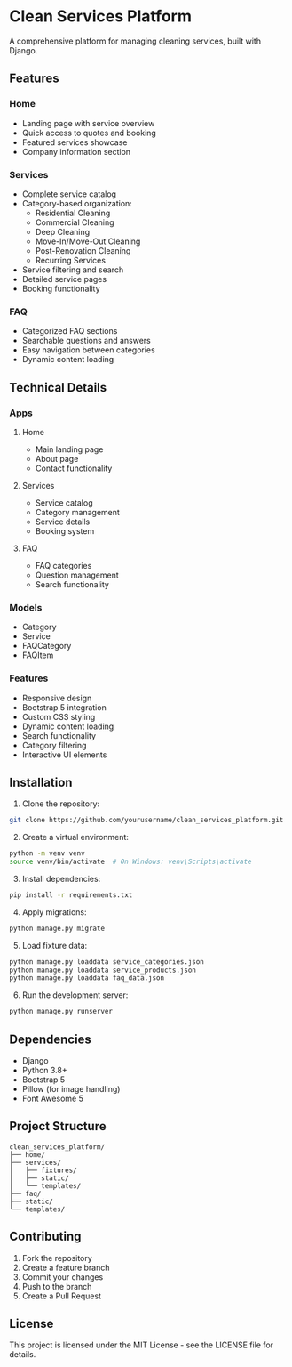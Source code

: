 # Clean Services Platform

A comprehensive platform for managing cleaning services, built with Django.

## Features

### Home
- Landing page with service overview
- Quick access to quotes and booking
- Featured services showcase
- Company information section

### Services
- Complete service catalog
- Category-based organization:
  - Residential Cleaning
  - Commercial Cleaning
  - Deep Cleaning
  - Move-In/Move-Out Cleaning
  - Post-Renovation Cleaning
  - Recurring Services
- Service filtering and search
- Detailed service pages
- Booking functionality

### FAQ
- Categorized FAQ sections
- Searchable questions and answers
- Easy navigation between categories
- Dynamic content loading

## Technical Details

### Apps
1. Home
   - Main landing page
   - About page
   - Contact functionality

2. Services
   - Service catalog
   - Category management
   - Service details
   - Booking system

3. FAQ
   - FAQ categories
   - Question management
   - Search functionality

### Models
- Category
- Service
- FAQCategory
- FAQItem

### Features
- Responsive design
- Bootstrap 5 integration
- Custom CSS styling
- Dynamic content loading
- Search functionality
- Category filtering
- Interactive UI elements

## Installation

1. Clone the repository:
```bash
git clone https://github.com/yourusername/clean_services_platform.git
```

2. Create a virtual environment:
```bash
python -m venv venv
source venv/bin/activate  # On Windows: venv\Scripts\activate
```

3. Install dependencies:
```bash
pip install -r requirements.txt
```

4. Apply migrations:
```bash
python manage.py migrate
```

5. Load fixture data:
```bash
python manage.py loaddata service_categories.json
python manage.py loaddata service_products.json
python manage.py loaddata faq_data.json
```

6. Run the development server:
```bash
python manage.py runserver
```

## Dependencies
- Django
- Python 3.8+
- Bootstrap 5
- Pillow (for image handling)
- Font Awesome 5

## Project Structure
```
clean_services_platform/
├── home/
├── services/
│   ├── fixtures/
│   ├── static/
│   └── templates/
├── faq/
├── static/
└── templates/
```

## Contributing
1. Fork the repository
2. Create a feature branch
3. Commit your changes
4. Push to the branch
5. Create a Pull Request

## License
This project is licensed under the MIT License - see the LICENSE file for details.